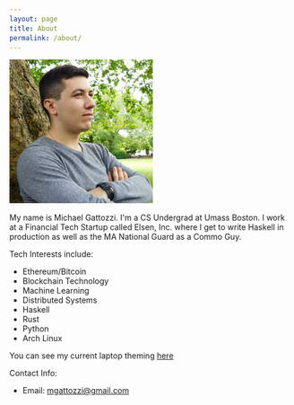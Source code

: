 ```yaml
---
layout: page
title: About
permalink: /about/
---
```

![](/assets/images/author.jpg)

My name is Michael Gattozzi. I'm a CS Undergrad at Umass Boston. I work
at a Financial Tech Startup called Elsen, Inc. where I get to write
Haskell in production as well as the MA National Guard as a Commo Guy.

Tech Interests include:

  - Ethereum/Bitcoin
  - Blockchain Technology
  - Machine Learning
  - Distributed Systems
  - Haskell
  - Rust
  - Python
  - Arch Linux

You can see my current laptop theming [here](https://www.reddit.com/r/unixporn/comments/4800un/bspwm_seoul256_rice/)

Contact Info:

  - Email: mgattozzi@gmail.com
